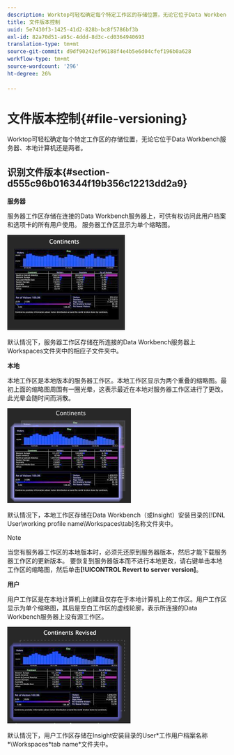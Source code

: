 ```yaml
---
description: Worktop可轻松确定每个特定工作区的存储位置，无论它位于Data Workbench服务器、本地计算机还是两者。
title: 文件版本控制
uuid: 5e7430f3-1425-41d2-828b-bc8f5786bf3b
exl-id: 82a70d51-a95c-4ddd-8d3c-cd0364940693
translation-type: tm+mt
source-git-commit: d9df90242ef96188f4e4b5e6d04cfef196b0a628
workflow-type: tm+mt
source-wordcount: '296'
ht-degree: 26%

---
```


# 文件版本控制{#file-versioning}

Worktop可轻松确定每个特定工作区的存储位置，无论它位于Data Workbench服务器、本地计算机还是两者。

## 识别文件版本{#section-d555c96b016344f19b356c12213dd2a9}

**服务器**

服务器工作区存储在连接的Data Workbench服务器上，可供有权访问此用户档案和选项卡的所有用户使用。 服务器工作区显示为单个缩略图。

![](assets/wsp_thumb_server.png)

默认情况下，服务器工作区存储在所连接的Data Workbench服务器上Workspaces文件夹中的相应子文件夹中。

**本地**

本地工作区是本地版本的服务器工作区。本地工作区显示为两个重叠的缩略图。最初上面的缩略图周围有一圈光晕，这表示最近在本地对服务器工作区进行了更改。此光晕会随时间而消散。

![](assets/wsp_thumb_local.png)

默认情况下，本地工作区存储在Data Workbench（或Insight）安装目录的[!DNL User\working profile name\Workspaces\tab]名称文件夹中。

>[!NOTE]
>
>当您有服务器工作区的本地版本时，必须先还原到服务器版本，然后才能下载服务器工作区的更新版本。 要恢复到服务器版本而不进行本地更改，请右键单击本地工作区的缩略图，然后单击&#x200B;**[!UICONTROL Revert to server version]**。

**用户**

用户工作区是在本地计算机上创建且仅存在于本地计算机上的工作区。用户工作区显示为单个缩略图，其后是空白工作区的虚线轮廓，表示所连接的Data Workbench服务器上没有源工作区。

![](assets/wsp_thumb_user.png)

默认情况下，用户工作区存储在Insight安装目录的User\*工作用户档案名称*\Workspaces\*tab name*文件夹中。

